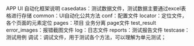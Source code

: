APP UI 自动化框架说明
    casedatas：测试数据文件，测试数据主要通过excel表格进行存储
    common：UI自动化公共方法
    conf：配置文件
    locator：定位文件，各个页面的元素定位
    pages：项目 业务分离 page文件
    test_result
        error_images：报错截图文件
        log：日志文件
        reports：测试报告文件
    testcase：测试用例
    调试：调试文件，用于测试各个方法，可以理解为单元测试；